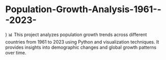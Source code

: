 # Population-Growth-Analysis-1961---2023-
) 📊 This project analyzes population growth trends across different countries from 1961 to 2023 using Python and visualization techniques. It provides insights into demographic changes and global growth patterns over time.
